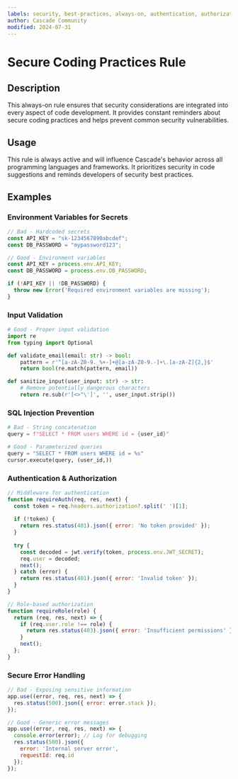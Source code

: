 ```yaml
---
labels: security, best-practices, always-on, authentication, authorization, encryption, input-validation, vulnerability-prevention, advanced
author: Cascade Community
modified: 2024-07-31
---
```


# Secure Coding Practices Rule

## Description

This always-on rule ensures that security considerations are integrated into every aspect of code development. It provides constant reminders about secure coding practices and helps prevent common security vulnerabilities.

## Usage

This rule is always active and will influence Cascade's behavior across all programming languages and frameworks. It prioritizes security in code suggestions and reminds developers of security best practices.

## Examples

### Environment Variables for Secrets
```javascript
// Bad - Hardcoded secrets
const API_KEY = "sk-1234567890abcdef";
const DB_PASSWORD = "mypassword123";

// Good - Environment variables
const API_KEY = process.env.API_KEY;
const DB_PASSWORD = process.env.DB_PASSWORD;

if (!API_KEY || !DB_PASSWORD) {
  throw new Error('Required environment variables are missing');
}
```

### Input Validation
```python
# Good - Proper input validation
import re
from typing import Optional

def validate_email(email: str) -> bool:
    pattern = r'^[a-zA-Z0-9._%+-]+@[a-zA-Z0-9.-]+\.[a-zA-Z]{2,}$'
    return bool(re.match(pattern, email))

def sanitize_input(user_input: str) -> str:
    # Remove potentially dangerous characters
    return re.sub(r'[<>"\']', '', user_input.strip())
```

### SQL Injection Prevention
```python
# Bad - String concatenation
query = f"SELECT * FROM users WHERE id = {user_id}"

# Good - Parameterized queries
query = "SELECT * FROM users WHERE id = %s"
cursor.execute(query, (user_id,))
```

### Authentication & Authorization
```javascript
// Middleware for authentication
function requireAuth(req, res, next) {
  const token = req.headers.authorization?.split(' ')[1];
  
  if (!token) {
    return res.status(401).json({ error: 'No token provided' });
  }
  
  try {
    const decoded = jwt.verify(token, process.env.JWT_SECRET);
    req.user = decoded;
    next();
  } catch (error) {
    return res.status(401).json({ error: 'Invalid token' });
  }
}

// Role-based authorization
function requireRole(role) {
  return (req, res, next) => {
    if (req.user.role !== role) {
      return res.status(403).json({ error: 'Insufficient permissions' });
    }
    next();
  };
}
```

### Secure Error Handling
```javascript
// Bad - Exposing sensitive information
app.use((error, req, res, next) => {
  res.status(500).json({ error: error.stack });
});

// Good - Generic error messages
app.use((error, req, res, next) => {
  console.error(error); // Log for debugging
  res.status(500).json({ 
    error: 'Internal server error',
    requestId: req.id 
  });
});
```

